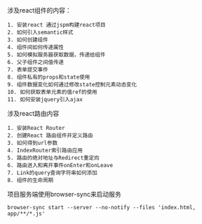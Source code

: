涉及react组件的内容：

	1. 安装react 通过jspm构建react项目
	2. 如何引入semantic样式
	3. 如何创建组件
	4. 组件间如何传递属性
	5. 如何模拟服务器获取数据，传递给组件
	6. 父子组件之间值传递
	7. 表单提交事件
	8. 组件私有的props和state使用
	9. 组件数据变化如何通过修改state控制元素动态变化
	10. 如何获取表单元素的值ref的使用
	11. 如何安装jquery引入ajax


涉及react路由内容

	1. 安装React Router
	2. 创建React 路由组件并定义路由
	3. 如何得到url参数
	4. IndexRouter索引路由应用
	5. 路由的绝对地址与Redirect重定向
	6. 路由进入和离开事件onEnter和onLeave
	7. Link的query查询字符串如何添加
	8. 组件的生命周期

项目服务端使用browser-sync来启动服务

	browser-sync start --server --no-notify --files 'index.html, app/**/*.js'